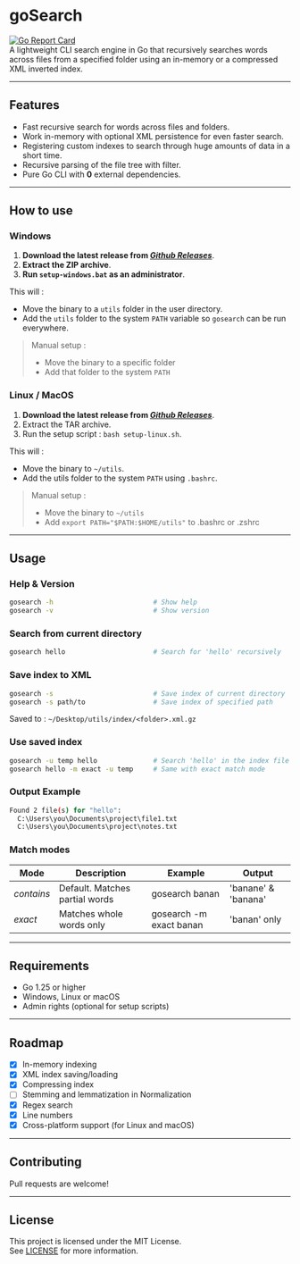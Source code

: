 # goSearch  
[![Go Report Card](https://goreportcard.com/badge/github.com/joaberch/goSearch)](https://goreportcard.com/report/github.com/joaberch/goSearch)  
A lightweight CLI search engine in Go that recursively searches words across files from a specified folder using an in-memory or a compressed XML inverted index.

---


## Features
- Fast recursive search for words across files and folders.  
- Work in-memory with optional XML persistence for even faster search.  
- Registering custom indexes to search through huge amounts of data in a short time.  
- Recursive parsing of the file tree with filter.  
- Pure Go CLI with **0** external dependencies.

---


## How to use
### Windows
1. **Download the latest release from *[Github Releases](https://github.com/joaberch/goSearch/releases)***.
2. **Extract the ZIP archive**.
3. **Run ``setup-windows.bat`` as an administrator**.

This will :
- Move the binary to a ``utils`` folder in the user directory.
- Add the ``utils`` folder to the system ``PATH`` variable so ``gosearch`` can be run everywhere.

> Manual setup :
> - Move the binary to a specific folder
> - Add that folder to the system ``PATH``

### Linux / MacOS
1. **Download the latest release from *[Github Releases](https://github.com/joaberch/goSearch/releases)***.
2. Extract the TAR archive.
3. Run the setup script : `bash setup-linux.sh`.

This will :
- Move the binary to ``~/utils``.
- Add the utils folder to the system ``PATH`` using ``.bashrc``.

> Manual setup :
> - Move the binary to ``~/utils``
> - Add ``export PATH="$PATH:$HOME/utils"`` to .bashrc or .zshrc

---

## Usage

### Help & Version

```bash
gosearch -h                         # Show help
gosearch -v                         # Show version
```

### Search from current directory

```bash
gosearch hello                      # Search for 'hello' recursively
```
### Save index to XML
```bash
gosearch -s                         # Save index of current directory
gosearch -s path/to                 # Save index of specified path
```
Saved to : ``~/Desktop/utils/index/<folder>.xml.gz``
### Use saved index
```bash
gosearch -u temp hello              # Search 'hello' in the index file 'temp.xml'
gosearch hello -m exact -u temp     # Same with exact match mode
```
### Output Example
```bash
Found 2 file(s) for "hello":
  C:\Users\you\Documents\project\file1.txt
  C:\Users\you\Documents\project\notes.txt
```

### Match modes

| **Mode**   | **Description**               | **Example**             | **Output**          |
|------------|-------------------------------|-------------------------|---------------------|
| *contains* | Default. Matches partial words | gosearch banan          | 'banane' & 'banana' |
| *exact*    | Matches whole words only      | gosearch -m exact banan | 'banan' only          |


---


## Requirements
- Go 1.25 or higher
- Windows, Linux or macOS
- Admin rights (optional for setup scripts)

---


## Roadmap
- [x] In-memory indexing  
- [x] XML index saving/loading
- [x] Compressing index 
- [ ] Stemming and lemmatization in Normalization  
- [x] Regex search  
- [x] Line numbers
- [x] Cross-platform support (for Linux and macOS)

---

## Contributing
Pull requests are welcome!

---


## License
This project is licensed under the MIT License.  
See [LICENSE](./LICENSE) for more information.
